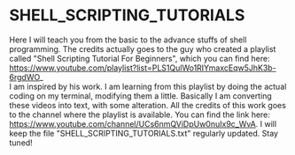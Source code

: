 # SHELL_SCRIPTING_TUTORIALS
Here I will teach you from the basic to the advance stuffs of shell programming. The credits actually goes to the guy who created a playlist called "Shell Scripting Tutorial For Beginners", which you can find here: https://www.youtube.com/playlist?list=PLS1QulWo1RIYmaxcEqw5JhK3b-6rgdWO_   
I am inspired by his work. I am learning from this playlist by doing the actual coding on my terminal, modifying them a little. Basically I am converting these videos into text, with some alteration. All the credits of this work goes to the channel where the playlist is available. You can find the link here: https://www.youtube.com/channel/UCs6nmQViDpUw0nuIx9c_WvA.
I will keep the file "SHELL_SCRIPTING_TUTORIALS.txt" regularly updated. Stay tuned!
